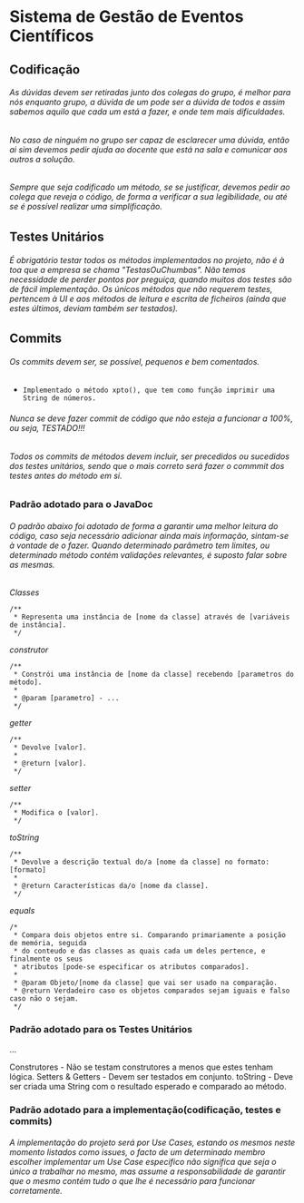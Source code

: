 # Sistema de Gestão de Eventos Científicos #


## Codificação ##
###### As dúvidas devem ser retiradas junto dos colegas do grupo, é melhor para nós enquanto grupo, a dúvida de um pode ser a dúvida de todos e assim sabemos aquilo que cada um está a fazer, e onde tem mais dificuldades. ######
###### No caso de ninguém no grupo ser capaz de esclarecer uma dúvida, então ai sim devemos pedir ajuda ao docente que está na sala e comunicar aos outros a solução. ######
###### Sempre que seja codificado um método, se se justificar, devemos pedir ao colega que reveja o código, de forma a verificar a sua legibilidade, ou até se é possível realizar uma simplificação. ######

## Testes Unitários ##
###### É obrigatório testar todos os métodos implementados no projeto, não é à toa que a empresa se chama "TestasOuChumbas". Não temos necessidade de perder pontos por preguiça, quando muitos dos testes são de fácil implementação. Os únicos métodos que não requerem testes, pertencem à UI e aos métodos de leitura e escrita de ficheiros (ainda que estes últimos, deviam também ser testados). ######

## Commits ##
###### Os commits devem ser, se possível, pequenos e bem comentados. #######
* ```Implementado o método xpto(), que tem como função imprimir uma String de números. ```
###### Nunca se deve fazer commit de código que não esteja a funcionar a 100%, ou seja, TESTADO!!! ######
###### Todos os commits de métodos devem incluir, ser precedidos ou sucedidos dos testes unitários, sendo que o mais correto será fazer o commmit dos testes antes do método em si. #######

### Padrão adotado para o JavaDoc ###
###### O padrão abaixo foi adotado de forma a garantir uma melhor leitura do código, caso seja necessário adicionar ainda mais informação, sintam-se à vontade de o fazer. Quando determinado parâmetro tem limites, ou determinado método contém validações relevantes, é suposto falar sobre as mesmas. ######

*Classes*
```
/**
 * Representa uma instância de [nome da classe] através de [variáveis de instância].
 */
```

*construtor*
```
/**
 * Constrói uma instância de [nome da classe] recebendo [parametros do método].
 *
 * @param [parametro] - ... 
 */
```

*getter*
```
/**
 * Devolve [valor].
 *
 * @return [valor].
 */
```

*setter*
```
/**
 * Modifica o [valor].
 */
```

*toString*
```
/**
 * Devolve a descrição textual do/a [nome da classe] no formato: [formato]
 *
 * @return Características da/o [nome da classe]. 
 */
```

*equals*
```
/*
 * Compara dois objetos entre si. Comparando primariamente a posição de memória, seguida
 * do conteudo e das classes as quais cada um deles pertence, e finalmente os seus  
 * atributos [pode-se especificar os atributos comparados]. 
 * 
 * @param Objeto/[nome da classe] que vai ser usado na comparação.
 * @return Verdadeiro caso os objetos comparados sejam iguais e falso caso não o sejam.
 */
```

### Padrão adotado para os Testes Unitários ###
...

Construtores - Não se testam construtores a menos que estes tenham lógica.
Setters & Getters - Devem ser testados em conjunto.
toString - Deve ser criada uma String com o resultado esperado e comparado ao método.





### Padrão adotado para a implementação(codificação, testes e commits) ###
###### A implementação do projeto será por *Use Cases*, estando os mesmos neste momento listados como issues, o facto de um determinado membro escolher implementar um *Use Case* especifico não significa que seja o único a trabalhar no mesmo, mas assume a responsabilidade de garantir que o mesmo contém tudo o que lhe é necessário para funcionar corretamente. ######
